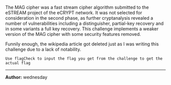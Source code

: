 The MAG cipher was a fast stream cipher algorithm submitted to the eSTREAM project of the eCRYPT network. It was not selected for consideration in the second phase, as further cryptanalysis revealed a number of vulnerabilities including a distinguisher, partial-key recovery and in some variants a full key recovery. This challenge implements a weaker version of the MAG cipher with some security features removed.

Funnily enough, the wikipedia article got deleted just as I was writing this challenge due to a lack of notability.

``Use flagCheck to input the flag you get from the challenge to get the actual flag``

---
**Author:** wednesday
